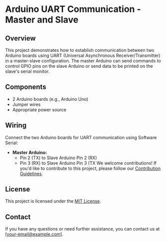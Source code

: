 # Arduino UART Communication - Master and Slave

## Overview

This project demonstrates how to establish communication between two Arduino boards using UART (Universal Asynchronous Receiver/Transmitter) in a master-slave configuration. The master Arduino can send commands to control GPIO pins on the slave Arduino or send data to be printed on the slave's serial monitor.

## Components

- 2 Arduino boards (e.g., Arduino Uno)
- Jumper wires
- Appropriate power source

## Wiring

Connect the two Arduino boards for UART communication using Software Serial:

- **Master Arduino:**
  - Pin 2 (TX) to Slave Arduino Pin 2 (RX)
  - Pin 3 (RX) to Slave Arduino Pin 3 (TX
We welcome contributions! If you'd like to contribute to this project, please follow our [Contribution Guidelines](CONTRIBUTING.md).

## License

This project is licensed under the [MIT License](LICENSE).

## Contact

If you have any questions or need further assistance, you can contact us at [your-email@example.com].
